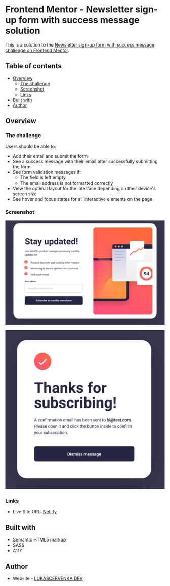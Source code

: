 # Frontend Mentor - Newsletter sign-up form with success message solution

This is a solution to the [Newsletter sign-up form with success message challenge on Frontend Mentor](https://www.frontendmentor.io/challenges/newsletter-signup-form-with-success-message-3FC1AZbNrv).

## Table of contents

- [Overview](#overview)
  - [The challenge](#the-challenge)
  - [Screenshot](#screenshot)
  - [Links](#links)
- [Built with](#built-with)
- [Author](#author)

## Overview

### The challenge

Users should be able to:

- Add their email and submit the form
- See a success message with their email after successfully submitting the form
- See form validation messages if:
  - The field is left empty
  - The email address is not formatted correctly
- View the optimal layout for the interface depending on their device's screen size
- See hover and focus states for all interactive elements on the page

### Screenshot

![](./assets/images/img1.png)

![](./assets/images/img2.png)

### Links

- Live Site URL: [Netlify](https://stupendous-gaufre-b1397f.netlify.app/)

## Built with

- Semantic HTML5 markup
- SASS
- A11Y

## Author

- Website - [LUKASCERVENKA.DEV](https://www.lukascervenka.dev)
